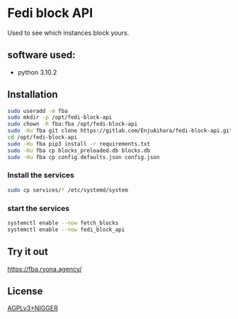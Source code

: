 # Fedi block API

Used to see which instances block yours.

## software used:

- python 3.10.2

## Installation

```bash
sudo useradd -m fba
sudo mkdir -p /opt/fedi-block-api
sudo chown -R fba:fba /opt/fedi-block-api
sudo -Hu fba git clone https://gitlab.com/EnjuAihara/fedi-block-api.git /opt/fedi-block-api
cd /opt/fedi-block-api
sudo -Hu fba pip3 install -r requirements.txt
sudo -Hu fba cp blocks_preloaded.db blocks.db
sudo -Hu fba cp config.defaults.json config.json
```


### Install the services

```bash
sudo cp services/* /etc/systemd/system
```

### start the services

```bash
systemctl enable --now fetch_blocks
systemctl enable --now fedi_block_api
```

## Try it out

https://fba.ryona.agency/

## License

[AGPLv3+NIGGER](https://plusnigger.autism.exposed/)
